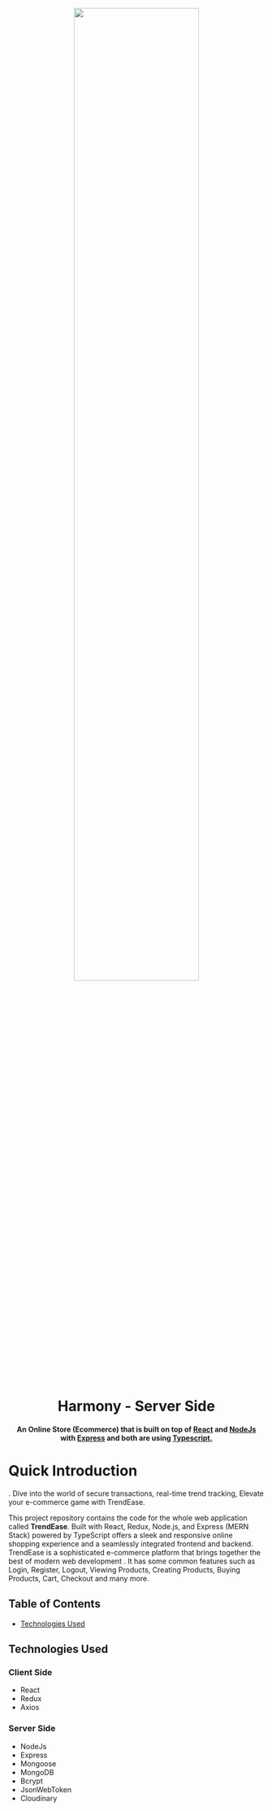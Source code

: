 <h1 align="center">
<br>
<img src="https://raw.githubusercontent.com/NighTzy-Godz/TrendEase/master/src/client-side/assets/img/trendease_home.png" width="70%">
<br>
  Harmony - Server Side
<br>
</h1>

<h4 align="center">An Online Store (Ecommerce) that is built on top of <a href="https://react.dev" target="_blank">React</a> and <a href="https://nodejs.org/en"> NodeJs </a> with <a href="https://expressjs.com">Express</a> and both are using <a href="https://www.typescriptlang.org">Typescript.</a></h4>

# Quick Introduction

. Dive into the world of secure transactions, real-time trend tracking, Elevate your e-commerce game with TrendEase.

This project repository contains the code for the whole web application called **TrendEase**. Built with React, Redux, Node.js, and Express (MERN Stack) powered by TypeScript offers a sleek and responsive online shopping experience and a seamlessly integrated frontend and backend. TrendEase is a sophisticated e-commerce platform that brings together the best of modern web development . It has some common features such as Login, Register, Logout, Viewing Products, Creating Products, Buying Products, Cart, Checkout and many more.

## Table of Contents

- [Technologies Used](#technologies-used)

## Technologies Used

### Client Side

- React
- Redux
- Axios

### Server Side

- NodeJs
- Express
- Mongoose
- MongoDB
- Bcrypt
- JsonWebToken
- Cloudinary
